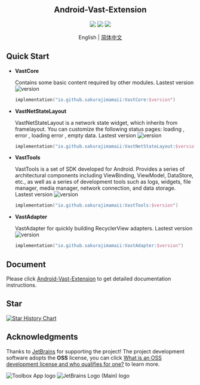 <h2 align="center">Android-Vast-Extension</h2>

<p align="center">
<img src="https://img.shields.io/badge/min%20sdk%20version-23-yellowgreen"/>
<img src="https://img.shields.io/badge/jdk%20version-17-2300b894?style=flat"/>
<img src="https://img.shields.io/badge/license-Apache%20License%202.0-blue.svg?style=flat"/>
</p>

<div align="center">English | <a href="https://github.com/SakurajimaMaii/Android-Vast-Extension/blob/develop/README_CN.md">简体中文</a></div>

## Quick Start

- **VastCore**

    Contains some basic content required by other modules. Lastest version ![version](https://img.shields.io/maven-central/v/io.github.sakurajimamaii/VastCore)

    ```kotlin
    implementation("io.github.sakurajimamaii:VastCore:$version")
    ```

- **VastNetStateLayout**

    VastNetStateLayout is a network state widget, which inherits from framelayout. You can customize the following status pages: loading , error , loading error , empty data. Lastest version ![version](https://img.shields.io/maven-central/v/io.github.sakurajimamaii/VastNetStateLayout)

    ```kotlin
    implementation("io.github.sakurajimamaii:VastNetStateLayout:$version")
    ```

- **VastTools**

    VastTools is a set of SDK developed for Android. Provides a series of architectural components including ViewBinding, ViewModel, DataStore, etc., as well as a series of development tools such as logs, widgets, file manager, media manager, network connection, and data storage. Lastest version ![version](https://img.shields.io/maven-central/v/io.github.sakurajimamaii/VastTools)

    ```kotlin
    implementation("io.github.sakurajimamaii:VastTools:$version")
    ```

- **VastAdapter**

  VastAdapter for quickly building RecyclerView adapters. Lastest version ![version](https://img.shields.io/maven-central/v/io.github.sakurajimamaii/VastAdapter)

    ```kotlin
    implementation("io.github.sakurajimamaii:VastAdapter:$version")
    ```

## Document

Please click [Android-Vast-Extension](https://ave.entropy2020.cn/) to get detailed documentation instructions.

## Star

[![Star History Chart](https://api.star-history.com/svg?repos=SakurajimaMaii/Android-Vast-Extension&type=Date)](https://star-history.com/#SakurajimaMaii/Android-Vast-Extension&Date)

## Acknowledgments

Thanks to [JetBrains](https://www.jetbrains.com/) for supporting the project! The project development software adopts the **OSS** license, you can click [What is an OSS development license and who qualifies for one?](https://sales.jetbrains.com/hc/en-gb/articles/360016581839-What-is-an-OSS-development-license-and-who-qualifies-for-one-) to learn more.

![Toolbox App logo](https://resources.jetbrains.com/storage/products/company/brand/logos/Toolbox.svg)
![JetBrains Logo (Main) logo](https://resources.jetbrains.com/storage/products/company/brand/logos/jb_beam.svg)
